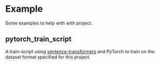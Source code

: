 # Example
Some examples to help with with project.


## pytorch_train_script
A train-script using [sentence-transformers](https://www.sbert.net) and PyTorch to train on the dataset format specified for this project.